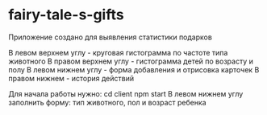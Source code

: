 # fairy-tale-s-gifts

Приложение создано для выявления статистики подарков

В левом верхнем углу - круговая гистограмма по частоте типа животного
В правом верхнем углу - гистограмма детей по возрасту и полу
В левом нижнем углу - форма добавления и отрисовка карточек
В правом нижнем - история действий

Для начала работы нужно:
cd client
npm start
В левом нижнем углу заполнить форму: тип животного, пол и возраст ребенка
